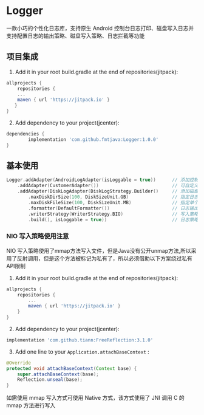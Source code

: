 # Logger
一款小巧的个性化日志库，支持原生 Android 控制台日志打印、磁盘写入日志并支持配置日志的输出策略、磁盘写入策略、日志拦截等功能


## 项目集成
1. Add it in your root build.gradle at the end of repositories(jitpack):

```gradle
allprojects {
    repositories {
	...
	maven { url 'https://jitpack.io' }
   }
}
```

2. Add dependency to your project(jcenter):

```gradle
dependencies {
        implementation 'com.github.fmtjava:Logger:1.0.0'
}
```

## 基本使用

```kotlin
Logger.addAdapter(AndroidLogAdapter(isLoggable = true))      // 添加控制台日志输出策略             
    .addAdapter(CustomerAdapter())                           // 可自定义日志输出策略，如上传七牛云，实现LogAdapter接口接口
    .addAdapter(DiskLogAdapter(DiskLogStrategy.Builder()     // 添加磁盘日志输出策略
        .maxDiskDirSize(100, DiskSizeUnit.GB)                // 指定日志文件夹的最大存储大小
        .maxDiskFileSize(100, DiskSizeUnit.MB)               // 指定单个文件的最大存储大小
        .formatter(DefaultFormatter())                       // 日志输出格式，可自定义实现Formatter接口即可
        .writerStrategy(WriterStrategy.BIO)                  // 写入策略，分为 BIO、NIO、Native(C mmap 方法)
        .build(), isLoggable = true))                        // 日志策略是否可用   
```

### NIO 写入策略使用注意
NIO 写入策略使用了mmap方法写入文件，但是Java没有公开unmap方法,所以采用了反射调用，但是这个方法被标记为私有了，所以必须借助以下方案绕过私有API限制
1. Add it in your root build.gradle at the end of repositories(jitpack):

```gradle
allprojects {
    repositories {
		...
		maven { url 'https://jitpack.io' }
	}
}
```

2. Add dependency to your project(jcenter):

```gradle
implementation 'com.github.tiann:FreeReflection:3.1.0'
```

3. Add one line to your `Application.attachBaseContext` :

```java
@Override
protected void attachBaseContext(Context base) {
    super.attachBaseContext(base);
    Reflection.unseal(base);
}
```
如需使用 mmap 写入方式可使用 Native 方式，该方式使用了 JNI 调用 C 的 mmap 方法进行写入


